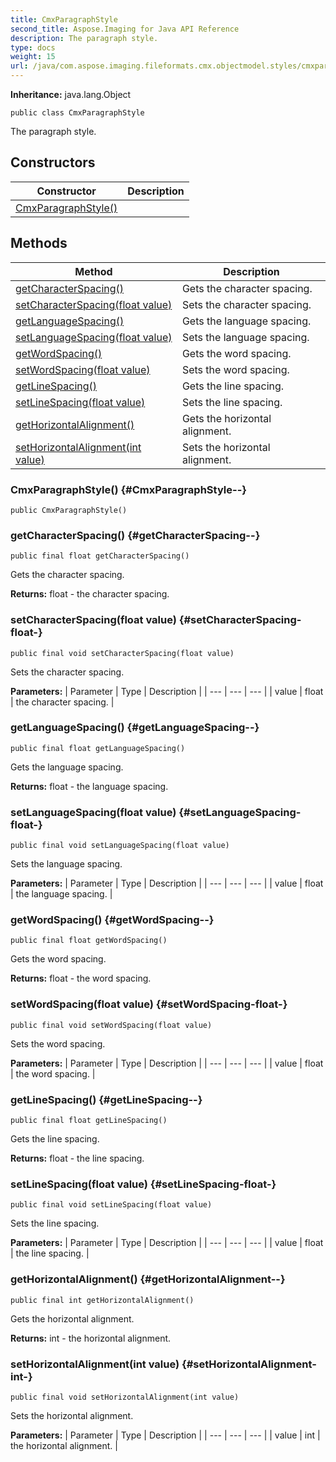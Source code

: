 ```yaml
---
title: CmxParagraphStyle
second_title: Aspose.Imaging for Java API Reference
description: The paragraph style.
type: docs
weight: 15
url: /java/com.aspose.imaging.fileformats.cmx.objectmodel.styles/cmxparagraphstyle/
---
```

**Inheritance:**
java.lang.Object
```
public class CmxParagraphStyle
```

The paragraph style.
## Constructors

| Constructor | Description |
| --- | --- |
| [CmxParagraphStyle()](#CmxParagraphStyle--) |  |
## Methods

| Method | Description |
| --- | --- |
| [getCharacterSpacing()](#getCharacterSpacing--) | Gets the character spacing. |
| [setCharacterSpacing(float value)](#setCharacterSpacing-float-) | Sets the character spacing. |
| [getLanguageSpacing()](#getLanguageSpacing--) | Gets the language spacing. |
| [setLanguageSpacing(float value)](#setLanguageSpacing-float-) | Sets the language spacing. |
| [getWordSpacing()](#getWordSpacing--) | Gets the word spacing. |
| [setWordSpacing(float value)](#setWordSpacing-float-) | Sets the word spacing. |
| [getLineSpacing()](#getLineSpacing--) | Gets the line spacing. |
| [setLineSpacing(float value)](#setLineSpacing-float-) | Sets the line spacing. |
| [getHorizontalAlignment()](#getHorizontalAlignment--) | Gets the horizontal alignment. |
| [setHorizontalAlignment(int value)](#setHorizontalAlignment-int-) | Sets the horizontal alignment. |
### CmxParagraphStyle() {#CmxParagraphStyle--}
```
public CmxParagraphStyle()
```


### getCharacterSpacing() {#getCharacterSpacing--}
```
public final float getCharacterSpacing()
```


Gets the character spacing.

**Returns:**
float - the character spacing.
### setCharacterSpacing(float value) {#setCharacterSpacing-float-}
```
public final void setCharacterSpacing(float value)
```


Sets the character spacing.

**Parameters:**
| Parameter | Type | Description |
| --- | --- | --- |
| value | float | the character spacing. |

### getLanguageSpacing() {#getLanguageSpacing--}
```
public final float getLanguageSpacing()
```


Gets the language spacing.

**Returns:**
float - the language spacing.
### setLanguageSpacing(float value) {#setLanguageSpacing-float-}
```
public final void setLanguageSpacing(float value)
```


Sets the language spacing.

**Parameters:**
| Parameter | Type | Description |
| --- | --- | --- |
| value | float | the language spacing. |

### getWordSpacing() {#getWordSpacing--}
```
public final float getWordSpacing()
```


Gets the word spacing.

**Returns:**
float - the word spacing.
### setWordSpacing(float value) {#setWordSpacing-float-}
```
public final void setWordSpacing(float value)
```


Sets the word spacing.

**Parameters:**
| Parameter | Type | Description |
| --- | --- | --- |
| value | float | the word spacing. |

### getLineSpacing() {#getLineSpacing--}
```
public final float getLineSpacing()
```


Gets the line spacing.

**Returns:**
float - the line spacing.
### setLineSpacing(float value) {#setLineSpacing-float-}
```
public final void setLineSpacing(float value)
```


Sets the line spacing.

**Parameters:**
| Parameter | Type | Description |
| --- | --- | --- |
| value | float | the line spacing. |

### getHorizontalAlignment() {#getHorizontalAlignment--}
```
public final int getHorizontalAlignment()
```


Gets the horizontal alignment.

**Returns:**
int - the horizontal alignment.
### setHorizontalAlignment(int value) {#setHorizontalAlignment-int-}
```
public final void setHorizontalAlignment(int value)
```


Sets the horizontal alignment.

**Parameters:**
| Parameter | Type | Description |
| --- | --- | --- |
| value | int | the horizontal alignment. |


